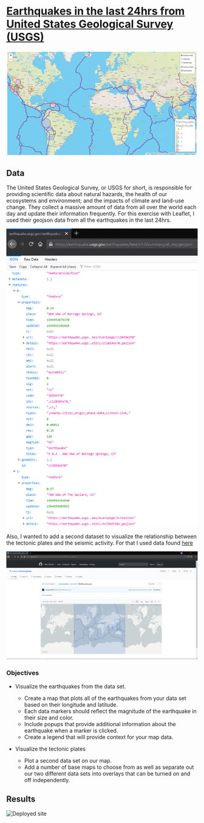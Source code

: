 # [Earthquakes in the last 24hrs from United States Geological Survey (USGS)](https://cckuqui.github.io/24hrs-earthquakes/)

![Map](Images/map.png)

## Data

The United States Geological Survey, or USGS for short, is responsible for providing scientific data about natural hazards, the health of our ecosystems and environment; and the impacts of climate and land-use change. They collect a massive amount of data from all over the world each day and update their information frequently. For this exercise with Leaflet, I used their geojson data from all the earthquakes in the last 24hrs.

![Data](Images/prev_data.png)

Also, I wanted to add a second dataset to visualize the relationship between the tectonic plates and the seismic activity. For that I used data found [here](https://github.com/fraxen/tectonicplates.)

![Tectonic plates](Images/prev_plates.png)

### Objectives

* Visualize the earthquakes from the data set.
  * Create a map that plots all of the earthquakes from your data set based on their longitude and latitude.
  * Each data markers should reflect the magnitude of the earthquake in their size and color.
  * Include popups that provide additional information about the earthquake when a marker is clicked.
  * Create a legend that will provide context for your map data.

* Visualize the tectonic plates
  * Plot a second data set on our map.
  * Add a number of base maps to choose from as well as separate out our two different data sets into overlays that can be turned on and off independently.

## Results

![Deployed site](Images/deployed_site.gif)
